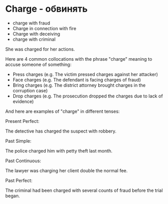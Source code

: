 # Charge - обвинять

- charge with fraud
- Charge in connection with fire
- Charge with deceiving
- charge with criminal

She was charged for her actions.

Here are 4 common collocations with the phrase "charge" meaning to accuse someone of something:

- Press charges (e.g. The victim pressed charges against her attacker)
- Face charges (e.g. The defendant is facing charges of fraud)
- Bring charges (e.g. The district attorney brought charges in the corruption case)
- Drop charges (e.g. The prosecution dropped the charges due to lack of evidence)

And here are examples of "charge" in different tenses:

Present Perfect:

The detective has charged the suspect with robbery.

Past Simple:

The police charged him with petty theft last month.

Past Continuous:

The lawyer was charging her client double the normal fee.

Past Perfect:

The criminal had been charged with several counts of fraud before the trial began.